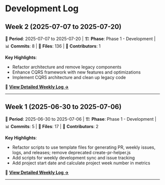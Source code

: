# Development Log

<!-- Weekly development progress and coding journey -->

## Week 2 (2025-07-07 to 2025-07-20)

📅 **Period**: 2025-07-07 to 2025-07-20 | 🏗️ **Phase**: Phase 1 - Development | 📊 **Commits**: 8 | 📁 **Files**: 136 | 👥 **Contributors**: 1

**Key Highlights**:
- Refactor architecture and remove legacy components
- Enhance CQRS framework with new features and optimizations
- Implement CQRS architecture and clean up legacy code

📖 **[View Detailed Weekly Log →](weekly-logs/week-2-2025.md)**

---


## Week 1 (2025-06-30 to 2025-07-06)

📅 **Period**: 2025-06-30 to 2025-07-06 | 🏗️ **Phase**: Phase 1 - Development | 📊 **Commits**: 5 | 📁 **Files**: 17 | 👥 **Contributors**: 2

**Key Highlights**:
- Refactor scripts to use template files for generating PR, weekly issues, logs, and releases; remove deprecated create-pr-helper.js
- Add scripts for weekly development sync and issue tracking
- Add project start date and calculate project week number in metrics

📖 **[View Detailed Weekly Log →](weekly-logs/week-1-2025.md)**

---

